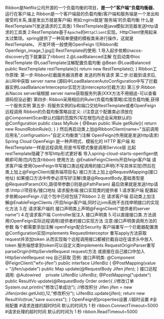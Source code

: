 Ribbon是Netflix公司开源的一个负载均衡的项目，**是一个"客户端"负载均衡器**，运行在客户端上 Ribbon是一个客户端层的负载均衡(客户端和服务端是一个发出和接受的关系,谁是发出方就是客户端)
例如:nginx就是'服务端'的负载均衡
什么是RestTemplate?(发送请求的工具类)
	1:RestTemplate是java模拟浏览器发送http请求的工具类
	2:RestTemplate基于`Apache`的`HttpClient`实现。HttpClient使用起来太过繁琐。spring提供了一种简单便捷的模板类来进行操作，这就是RestTemplate。
开发环境一般使用OpenFeign
![[Ribbon和Openfeign_image_1.jpg]]
RestTemplate的使用:
	1.导入起步依赖(nacos-discovery包下就兼容了ribbon)
	2.@LoadBalanced注解
	在启动类中ioc RestTemplate @LoadTemplate注解配置负载均衡
	@Bean
	@LoadBalanced
	public RestTemplate restTemplate(){
	return new RestTemplate();
	}
Ribbon工作原理:
	第一步:Ribbon拦截服务器消费者 发送的所有请求
	第二步:拦截到请求后,从URI中获取 server name
	(源码中LoadBalancerAutoConfiguration中写了拦截器实例LoadBalancerInterceptor实现方法interceptor拦截方法)
	第三步:Ribbon从Nacos server端根据 server name获取服务列表(XXX方法不用细追-可以查看源码但没必要)
	第四步: Ribbon采用相应的Ruler(负载均衡策略)实现负载均衡,获得一个服务实例
	第五步: 将服务实例的ip和端口交给RestTemplate或者OpenFeign远程调用
	Ribbon的负载均衡策略自定义:
	//注意这个配置类必须放在@ComponentScan默认扫描的范围外(写在根包内还会采用默认的)
	@Configuration
	public class MyRule {
	@Bean
	public IRule getRule(){
	return new RoundRobinRule();
	}
	}
	然后再启动类上加@RibbonClient(name="当前调用应用名",configruation="自定义均衡类")注解
OpenFeign(作用就是发送http请求)
	Spring Cloud OpenFeign 是一种声明式、模板化的 HTTP 客户端 和 RestTemplate一样是远程调用,但是书写模式像是调用Service层
	比起restTemplate隐藏了书写http形式更好看
	导入spring-cloud-starts-openfigen依赖即可用(包内包含ribbon)
	使用方法:
	@EnableFeignClients开启feign客户端
	请求客户端:使用OpenFeign书写接口类远程调用的接口声明(不写具体实现)然后在类上加上@FeignClient(服务端项目名)
	接口方法上加上@RequestMapping(接口地址)
	如果接口方法中传参必须写好注解(类是@RequestBody,基础类型是@RequestParam(XX),路径带参数{}则是@PathParam)
	最后效果就是发送http请求:\http://项目名/接口地址
请求服务端:接口实现类的提供者
	1.请求客户端 配置起步依赖openFeign //这个包中已经包括了Ribbon
	2.在 请求客户端 启动类上加注解@EnableFeignClients /开启feign客户端,同时让jvm系统不去找申明接口的实现化方法
	3.在 请求客户端的 接口声明类上声明@FeignClient("提供者的server name")
	4.在请求客户端 Controller层注入 接口声明类
	5.可以直接接口类.方法调用(OpenFeign实际远程调用)提供者的接口实现方法
	注意:接口声明类调用方法的参数 每个都需要添加注解
openFeign配合Security
	客户端重写一个拦截器配置类@Configuration实现implements RequestInterceptor 重写apply方法获取request并添加token
	从而实现每个远程调用接口都被拦截自动在请求头中放入token
	服务端想拿到token可以自定义类implements RequestOriginParser重写parseOrigin(HttpServletRequest request)方法
	或直接在自己接口中加入HttpServletRequest req 自己获取
	范例:
	接口声明类:
	@Component
	@FeignClient("wfx-jifen")
	public interface IJifenBiz {
	@PostMapping(value = "/jifen/update")
	public Map update(@RequestBody Jifen jifen);
	}
	接口远程调用:
	@Autowired
	   private IJifenBiz iJifenBiz;
	@PostMapping("update")
	public ResultVo update(@RequestBody Order order){
	//修改订单
	System.out.println("修改订单成功");
	//修改积分
	Jifen jifen = new Jifen(order.getUid(),12,"修改积分");
	iJifenBiz.update(jifen);
	return new ResultVo(true,"save success");
	}
OpenFeign的properties设置
	//超时设置
	\#全局配置
	\#请求连接的超时时间 默认的时间为 1 秒
	ribbon.ConnectTimeout=5000
	\#请求处理的超时时间 默认的时间为 1 秒
	ribbon.ReadTimeout=5000